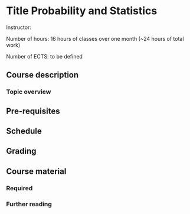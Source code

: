 # Title Probability and Statistics

Instructor:

Number of hours: 16 hours of classes over one month (~24 hours of total work)

Number of ECTS: to be defined

## Course description

### Topic overview

## Pre-requisites

## Schedule

## Grading

## Course material

### Required
### Further reading
